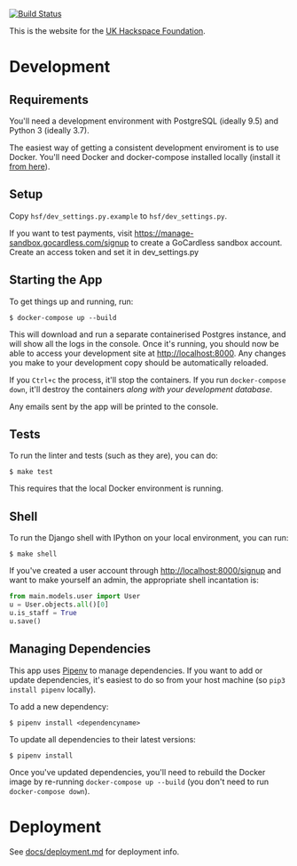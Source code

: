 [![Build Status](https://travis-ci.org/UKHackspaceFoundation/website.svg?branch=master)](https://travis-ci.org/UKHackspaceFoundation/website)

This is the website for the [UK Hackspace Foundation](hackspace.org.uk).

# Development

## Requirements
You'll need a development environment with PostgreSQL (ideally 9.5) and Python 3
(ideally 3.7).

The easiest way of getting a consistent development enviroment is to use Docker. You'll
need Docker and docker-compose installed locally (install it 
[from here](https://store.docker.com/search?type=edition&offering=community)).

## Setup

Copy `hsf/dev_settings.py.example` to `hsf/dev_settings.py`.

If you want to test payments, visit https://manage-sandbox.gocardless.com/signup to
create a GoCardless sandbox account. Create an access token and set it in dev_settings.py

## Starting the App

To get things up and running, run:

	$ docker-compose up --build

This will download and run a separate containerised Postgres instance, and will show all the logs
in the console. Once it's running, you should now be able to access your development site at 
[http://localhost:8000](http://localhost:8000). Any changes you make to your development
copy should be automatically reloaded.

If you `Ctrl+c` the process, it'll stop the containers. If you run
`docker-compose down`, it'll destroy the containers *along with your development database*.

Any emails sent by the app will be printed to the console.

## Tests

To run the linter and tests (such as they are), you can do:

	$ make test

This requires that the local Docker environment is running.

## Shell

To run the Django shell with IPython on your local environment, you can run:

	$ make shell

If you've created a user account through [http://localhost:8000/signup](http://localhost:8000/signup)
and want to make yourself an admin, the appropriate shell incantation is:

```python
from main.models.user import User
u = User.objects.all()[0]
u.is_staff = True
u.save()
```

## Managing Dependencies

This app uses [Pipenv](https://pipenv.readthedocs.io) to manage dependencies. If you want
to add or update dependencies, it's easiest to do so from your host machine (so 
`pip3 install pipenv` locally).

To add a new dependency:

	$ pipenv install <dependencyname>

To update all dependencies to their latest versions:

	$ pipenv install

Once you've updated dependencies, you'll need to rebuild the Docker image by re-running
`docker-compose up --build` (you don't need to run `docker-compose down`).

# Deployment

See [docs/deployment.md](docs/deployment.md) for deployment info.
